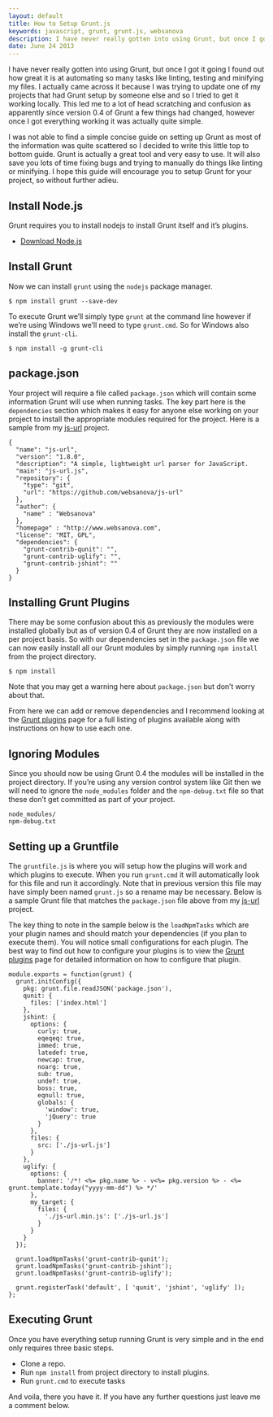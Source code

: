 ```yaml
---
layout: default
title: How to Setup Grunt.js
keywords: javascript, grunt, grunt.js, websanova
description: I have never really gotten into using Grunt, but once I got it going I found out how great it is at automating so many tasks like linting, testing and minifying my files.
date: June 24 2013
---
```


I have never really gotten into using Grunt, but once I got it going I found out how great it is at automating so many tasks like linting, testing and minifying my files. I actually came across it because I was trying to update one of my projects that had Grunt setup by someone else and so I tried to get it working locally. This led me to a lot of head scratching and confusion as apparently since version 0.4 of Grunt a few things had changed, however once I got everything working it was actually quite simple.

I was not able to find a simple concise guide on setting up Grunt as most of the information was quite scattered so I decided to write this little top to bottom guide. Grunt is actually a great tool and very easy to use. It will also save you lots of time fixing bugs and trying to manually do things like linting or minifying. I hope this guide will encourage you to setup Grunt for your project, so without further adieu.

## Install Node.js

Grunt requires you to install nodejs to install Grunt itself and it’s plugins.

* [Download Node.js](http://nodejs.org/download)

## Install Grunt

Now we can install `grunt` using the `nodejs` package manager.

~~~
$ npm install grunt --save-dev
~~~

To execute Grunt we’ll simply type `grunt` at the command line however if we’re using Windows we’ll need to type `grunt.cmd`. So for Windows also install the `grunt-cli`.

~~~
$ npm install -g grunt-cli
~~~

## package.json

Your project will require a file called `package.json` which will contain some information Grunt will use when running tasks. The key part here is the `dependencies` section which makes it easy for anyone else working on your project to install the appropriate modules required for the project. Here is a sample from my [js-url](https://github.com/websanova/js-url) project.

~~~
{
  "name": "js-url",
  "version": "1.8.0",
  "description": "A simple, lightweight url parser for JavaScript.
  "main": "js-url.js",
  "repository": {
    "type": "git",
    "url": "https://github.com/websanova/js-url"
  },
  "author": {
    "name" : "Websanova"
  },
  "homepage" : "http://www.websanova.com",
  "license": "MIT, GPL",
  "dependencies": {
    "grunt-contrib-qunit": "",
    "grunt-contrib-uglify": "",
    "grunt-contrib-jshint": ""
  }
}
~~~

## Installing Grunt Plugins

There may be some confusion about this as previously the modules were installed globally but as of version 0.4 of Grunt they are now installed on a per project basis. So with our dependencies set in the `package.json` file we can now easily install all our Grunt modules by simply running `npm install` from the project directory.

~~~
$ npm install
~~~

Note that you may get a warning here about `package.json` but don’t worry about that.

From here we can add or remove dependencies and I recommend looking at the [Grunt plugins](http://gruntjs.com/plugins) page for a full listing of plugins available along with instructions on how to use each one.

## Ignoring Modules

Since you should now be using Grunt 0.4 the modules will be installed in the project directory. If you’re using any version control system like Git then we will need to ignore the `node_modules` folder and the `npm-debug.txt` file so that these don’t get committed as part of your project.

~~~
node_modules/
npm-debug.txt
~~~

## Setting up a Gruntfile

The `gruntfile.js` is where you will setup how the plugins will work and which plugins to execute. When you run `grunt.cmd` it will automatically look for this file and run it accordingly. Note that in previous version this file may have simply been named `grunt.js` so a rename may be necessary. Below is a sample Grunt file that matches the `package.json` file above from my [js-url](https://github.com/websanova/js-url) project.

The key thing to note in the sample below is the `loadNpmTasks` which are your plugin names and should match your dependencies (if you plan to execute them). You will notice small configurations for each plugin. The best way to find out how to configure your plugins is to view the [Grunt plugins](http://gruntjs.com/plugins) page for detailed information on how to configure that plugin.

~~~
module.exports = function(grunt) {
  grunt.initConfig({
    pkg: grunt.file.readJSON('package.json'),
    qunit: {
      files: ['index.html']
    },
    jshint: {
      options: {
        curly: true,
        eqeqeq: true,
        immed: true,
        latedef: true,
        newcap: true,
        noarg: true,
        sub: true,
        undef: true,
        boss: true,
        eqnull: true,
        globals: {
          'window': true,
          'jQuery': true
        }
      },
      files: {
        src: ['./js-url.js']
      }
    },
    uglify: {
      options: {
        banner: '/*! <%= pkg.name %> - v<%= pkg.version %> - <%= grunt.template.today("yyyy-mm-dd") %> */'
      },
      my_target: {
        files: {
          './js-url.min.js': ['./js-url.js']
        }
      }
    }
  });

  grunt.loadNpmTasks('grunt-contrib-qunit');
  grunt.loadNpmTasks('grunt-contrib-jshint');
  grunt.loadNpmTasks('grunt-contrib-uglify');

  grunt.registerTask('default', [ 'qunit', 'jshint', 'uglify' ]);
};
~~~

## Executing Grunt

Once you have everything setup running Grunt is very simple and in the end only requires three basic steps.

* Clone a repo.
* Run `npm install` from project directory to install plugins.
* Run `grunt.cmd` to execute tasks

And voila, there you have it. If you have any further questions just leave me a comment below.